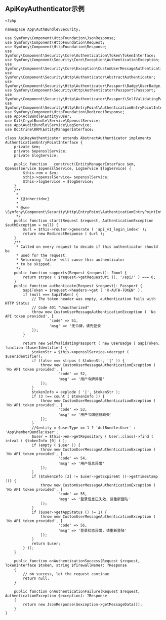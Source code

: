 ## ApiKeyAuthenticator示例
		     
	<?php
	
	namespace App\AuthBundle\Security;
	
	use Symfony\Component\HttpFoundation\JsonResponse;
	use Symfony\Component\HttpFoundation\Request;
	use Symfony\Component\HttpFoundation\Response;
	use Symfony\Component\Security\Core\Authentication\Token\TokenInterface;
	use Symfony\Component\Security\Core\Exception\AuthenticationException;
	use Symfony\Component\Security\Core\Exception\CustomUserMessageAuthenticationException;
	use Symfony\Component\Security\Http\Authenticator\AbstractAuthenticator;
	use Symfony\Component\Security\Http\Authenticator\Passport\Badge\UserBadge;
	use Symfony\Component\Security\Http\Authenticator\Passport\Passport;
	use Symfony\Component\Security\Http\Authenticator\Passport\SelfValidatingPassport;
	use Symfony\Component\Security\Http\EntryPoint\AuthenticationEntryPointInterface;
	use Symfony\Component\HttpFoundation\RedirectResponse;
	use App\AclBundle\Entity\User;
	use Kit\CryptBundle\Service\OpensslService;
	use App\AuditBundle\Service\LogService;
	use Doctrine\ORM\EntityManagerInterface;
	
	class ApiKeyAuthenticator extends AbstractAuthenticator implements AuthenticationEntryPointInterface {
		private $em;
		private $opensslService;
		private $logService;
		
		public function __construct(EntityManagerInterface $em, OpensslService $opensslService, LogService $logService) {
			$this->em = $em;
			$this->opensslService= $opensslService;
			$this->logService = $logService;
		}
		/**
		 *
		 * {@inheritdoc}
		 *
		 * @see \Symfony\Component\Security\Http\EntryPoint\AuthenticationEntryPointInterface::start()
		 */
		public function start(Request $request, AuthenticationException $authException = null) {
			$url = $this->router->generate ( 'api_v1_login_index' );
			return new RedirectResponse ( $url );
		}
		/**
		 * Called on every request to decide if this authenticator should be
		 * used for the request.
		 * Returning `false` will cause this authenticator
		 * to be skipped.
		 */
		public function supports(Request $request): ?bool {
			return strpos ( $request->getRequestUri (), '/api/' ) === 0;
		}
		public function authenticate(Request $request): Passport {
			$apiToken = $request->headers->get ( 'X-AUTH-TOKEN' );
			if (null === $apiToken) {
				// The token header was empty, authentication fails with HTTP Status
				// Code 401 "Unauthorized"
				throw new CustomUserMessageAuthenticationException ( 'No API token provided', [ 
						'code' => 51,
						'msg' => '无令牌，请先登录' 
				]);
			}
			
			return new SelfValidatingPassport ( new UserBadge ( $apiToken, function ($userIdentifier) {
				$tokenStr = $this->opensslService->decrypt ( $userIdentifier);
				if (false === strpos ( $tokenStr, '|' )) {
					throw new CustomUserMessageAuthenticationException ( 'No API token provided', [
							'code' => 52,
							'msg' => '用户令牌异常' 
					]);
				}
				$tokenInfo = explode ( '|', $tokenStr );
				if (3 !== count ( $tokenInfo )) {
					throw new CustomUserMessageAuthenticationException ( 'No API token provided', [
							'code' => 53,
							'msg' => '用户令牌信息缺失' 
					]);
				}
				//$entity = $userType == 1 ? 'AclBundle:User' : 'App\MemberBundle:User';
				$user = $this->em->getRepository ( User::class)->find ( intval ( $tokenInfo [0] ) );
				if (empty ( $user )) {
					throw new CustomUserMessageAuthenticationException ( 'No API token provided', [
							'code' => 54,
							'msg' => '用户信息异常' 
					]);
				}
				if ($tokenInfo [2] != $user->getExpireAt ()->getTimestamp ()) {
					throw new CustomUserMessageAuthenticationException ( 'No API token provided', [
							'code' => 55,
							'msg' => '登录信息已失效，请重新登陆' 
					]);
				}
				if ($user->getAppStatus () != 1) {
					throw new CustomUserMessageAuthenticationException ( 'No API token provided', [
							'code' => 56,
							'msg' => '登录状态异常，请重新登陆'
					]);
				}
				return $user;
			} ));
		}
		
		public function onAuthenticationSuccess(Request $request, TokenInterface $token, string $firewallName): ?Response
		{
			// on success, let the request continue
			return null;
		}
		
		public function onAuthenticationFailure(Request $request, AuthenticationException $exception): ?Response
		{
			return new JsonResponse($exception->getMessageData());
		}
	}